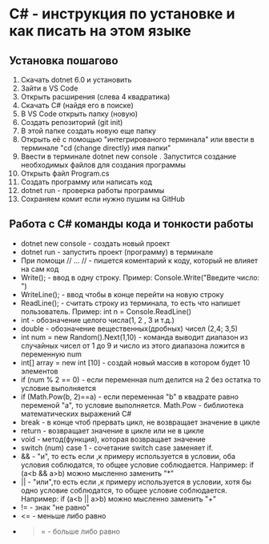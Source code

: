 # C# - инструкция по установке и как писать на этом языке
## Установка пошагово
1. Скачать dotnet 6.0 и установить 
2. Зайти в VS Code 
3. Открыть расширения (слева 4 квадратика)
4. Скачать C# (найдя его в поиске)
5. В VS Code открыть папку (новую) 
6. Создать репозиторий (git init)
7. В этой папке создать новую еще папку 
8. Открыть её с помощью "интегрированого терминала" или ввести в терминале "cd (change directly) имя папки"
9. Ввести в терминале dotnet new console . Запустится создание необходимых файлов для создания программы
10. Открыть файл Program.cs
11. Создать программу или написать код
12. dotnet run - проверка работы программы
13. Сохраняем комит если нужно пушим на GitHub
## Работа с C# команды кода и тонкости работы
* dotnet new console - создать новый проект
* dotnet run - запустить проект (программу) в терминале 
* При помощи // ... // - пишется коментарий к коду, который не влияет на сам код
* Write(); - ввод в одну строку. Пример: Console.Write("Введите число: ") 
* WriteLine(); - ввод чтобы в конце перейти на новую строку
* ReadLine(); - считать строку из терминала, то есть что напишет пользователь. Пример: int n = Console.ReadLine()
* int - обозначение целого числа(1, 2 , 3 и т.д.)
* double - обозначение вещественных(дробных) чисел (2,4; 3,5)
* int num = new Random().Next(1,10) - команда выводит диапазон из случайных чисел от 1 до 9 и число из этого диапазона ложится в переменную num
* int[] array = new int [10] - создай новый массив в котором будет 10 элементов
* if (num % 2 == 0) - если переменная num делится на 2 без остатка то условие выполняется
* if (Math.Pow(b, 2)==a) - если переменная "b" в квадрате равно переменой "a", то условие выполняется. Math.Pow - библиотека математических выражений C#
* break - в конце чтоб прервать цикл, не возвращает значение в цикле
* return - возвращает значение в цикле или не в цикле
* void - метод(функция), которая возвращает значение
* switch (num) 
    case 1     - сочетание switch case заменяет if.
* && - "и", то есть если ,к примеру используется в условии, оба условия соблюдатся, то общее условие соблюдается. Например: if (a<b && a>b) можно мысленно заменить "*"
* || - "или",то есть если ,к примеру используется в условии, хотя бы одно условие соблюдатся, то общее условие соблюдается. Например: if (a<b || a>b) можно мысленно заменить "+"
* != - знак "не равно"
* <= - меньше либо равно
* >= - больше либо равно

